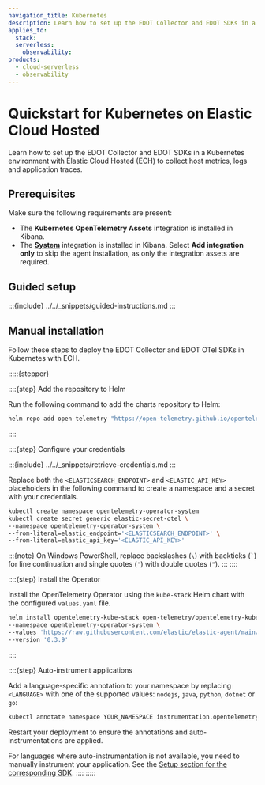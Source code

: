 ```yaml
---
navigation_title: Kubernetes
description: Learn how to set up the EDOT Collector and EDOT SDKs in a Kubernetes environment with Elastic Cloud Hosted to collect host metrics, logs and application traces.
applies_to:
  stack:
  serverless:
    observability:
products:
  - cloud-serverless
  - observability
---
```


# Quickstart for Kubernetes on Elastic Cloud Hosted

Learn how to set up the EDOT Collector and EDOT SDKs in a Kubernetes environment with Elastic Cloud Hosted (ECH) to collect host metrics, logs and application traces.

## Prerequisites

Make sure the following requirements are present:

- The **Kubernetes OpenTelemetry Assets** integration is installed in Kibana.
- The **[System](https://www.elastic.co/docs/reference/integrations/system)** integration is installed in Kibana. Select **Add integration only** to skip the agent installation, as only the integration assets are required.

## Guided setup

:::{include} ../../_snippets/guided-instructions.md
:::

## Manual installation

Follow these steps to deploy the EDOT Collector and EDOT OTel SDKs in Kubernetes with ECH.

:::::{stepper}

::::{step} Add the repository to Helm

Run the following command to add the charts repository to Helm:

```bash
helm repo add open-telemetry "https://open-telemetry.github.io/opentelemetry-helm-charts" --force-update
```
::::

::::{step} Configure your credentials

:::{include} ../../_snippets/retrieve-credentials.md
:::

Replace both the `<ELASTICSEARCH_ENDPOINT>` and `<ELASTIC_API_KEY>` placeholders in the following command to create a namespace and a secret with your credentials.

```bash
kubectl create namespace opentelemetry-operator-system
kubectl create secret generic elastic-secret-otel \
--namespace opentelemetry-operator-system \
--from-literal=elastic_endpoint='<ELASTICSEARCH_ENDPOINT>' \
--from-literal=elastic_api_key='<ELASTIC_API_KEY>'
```

:::{note}
On Windows PowerShell, replace backslashes (`\`) with backticks (`` ` ``) for line continuation and single quotes (`'`) with double quotes (`"`).
:::
::::

::::{step} Install the Operator

Install the OpenTelemetry Operator using the `kube-stack` Helm chart with the configured `values.yaml` file.

```bash
helm install opentelemetry-kube-stack open-telemetry/opentelemetry-kube-stack \
--namespace opentelemetry-operator-system \
--values 'https://raw.githubusercontent.com/elastic/elastic-agent/main/deploy/helm/edot-collector/kube-stack/values.yaml' \
--version '0.3.9'
```
::::

::::{step} Auto-instrument applications

Add a language-specific annotation to your namespace by replacing `<LANGUAGE>` with one of the supported values: `nodejs`, `java`, `python`, `dotnet` or `go`:

```bash
kubectl annotate namespace YOUR_NAMESPACE instrumentation.opentelemetry.io/inject-<LANGUAGE>="opentelemetry-operator-system/elastic-instrumentation"
```

Restart your deployment to ensure the annotations and auto-instrumentations are applied.

For languages where auto-instrumentation is not available, you need to manually instrument your application. See the [Setup section for the corresponding SDK](../../edot-sdks/index.md).
::::
:::::